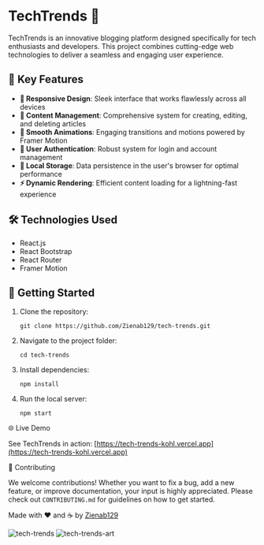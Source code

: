 # TechTrends 🚀

TechTrends is an innovative blogging platform designed specifically for tech enthusiasts and developers. This project combines cutting-edge web technologies to deliver a seamless and engaging user experience.

## 🌟 Key Features

- **📱 Responsive Design**: Sleek interface that works flawlessly across all devices
- **📝 Content Management**: Comprehensive system for creating, editing, and deleting articles
- **🎨 Smooth Animations**: Engaging transitions and motions powered by Framer Motion
- **🔐 User Authentication**: Robust system for login and account management
- **💾 Local Storage**: Data persistence in the user's browser for optimal performance
- **⚡ Dynamic Rendering**: Efficient content loading for a lightning-fast experience

## 🛠️ Technologies Used

- React.js
- React Bootstrap
- React Router
- Framer Motion

## 🚀 Getting Started

1. Clone the repository:
   ```
   git clone https://github.com/Zienab129/tech-trends.git
   ```
2. Navigate to the project folder:
   ```
   cd tech-trends
   ```
3. Install dependencies:
   ```
   npm install
   ```
4. Run the local server:
   ```
   npm start
   ```

🌐 Live Demo

See TechTrends in action: [https://tech-trends-kohl.vercel.app](https://tech-trends-kohl.vercel.app)

🤝 Contributing

We welcome contributions! Whether you want to fix a bug, add a new feature, or improve documentation, your input is highly appreciated. Please check out `CONTRIBUTING.md` for guidelines on how to get started.

Made with ❤️ and ☕ by [Zienab129](https://github.com/Zienab129)

![tech-trends](https://github.com/user-attachments/assets/6a0a30f1-d916-4aed-a06e-85e566416859)
![tech-trends-art](https://github.com/user-attachments/assets/895169a2-2a43-4d4e-8c04-5b0628ecbfd6)
